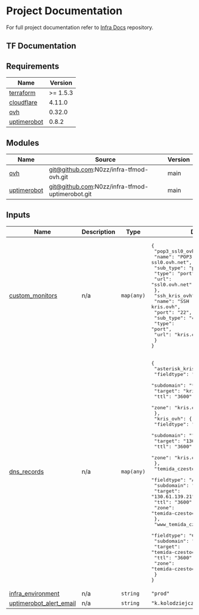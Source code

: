 # Project Documentation

For full project documentation refer to [Infra Docs](https://github.com/N0zz/infra-docs) repository.

## TF Documentation

<!-- BEGIN_TF_DOCS -->
## Requirements

| Name | Version |
|------|---------|
| <a name="requirement_terraform"></a> [terraform](#requirement\_terraform) | >= 1.5.3 |
| <a name="requirement_cloudflare"></a> [cloudflare](#requirement\_cloudflare) | 4.11.0 |
| <a name="requirement_ovh"></a> [ovh](#requirement\_ovh) | 0.32.0 |
| <a name="requirement_uptimerobot"></a> [uptimerobot](#requirement\_uptimerobot) | 0.8.2 |

## Modules

| Name | Source | Version |
|------|--------|---------|
| <a name="module_ovh"></a> [ovh](#module\_ovh) | git@github.com:N0zz/infra-tfmod-ovh.git | main |
| <a name="module_uptimerobot"></a> [uptimerobot](#module\_uptimerobot) | git@github.com:N0zz/infra-tfmod-uptimerobot.git | main |

## Inputs

| Name | Description | Type | Default | Required |
|------|-------------|------|---------|:--------:|
| <a name="input_custom_monitors"></a> [custom\_monitors](#input\_custom\_monitors) | n/a | `map(any)` | <pre>{<br>  "pop3_ssl0_ovh_net": {<br>    "name": "POP3 ssl0.ovh.net",<br>    "sub_type": "pop3",<br>    "type": "port",<br>    "url": "ssl0.ovh.net"<br>  },<br>  "ssh_kris_ovh": {<br>    "name": "SSH kris.ovh",<br>    "port": "22",<br>    "sub_type": "custom",<br>    "type": "port",<br>    "url": "kris.ovh"<br>  }<br>}</pre> | no |
| <a name="input_dns_records"></a> [dns\_records](#input\_dns\_records) | n/a | `map(any)` | <pre>{<br>  "asterisk_kris_ovh": {<br>    "fieldtype": "CNAME",<br>    "subdomain": "*",<br>    "target": "kris.ovh.",<br>    "ttl": "3600",<br>    "zone": "kris.ovh"<br>  },<br>  "kris_ovh": {<br>    "fieldtype": "A",<br>    "subdomain": "",<br>    "target": "130.61.139.21",<br>    "ttl": "3600",<br>    "zone": "kris.ovh"<br>  },<br>  "temida_czestochowa_pl": {<br>    "fieldtype": "A",<br>    "subdomain": "",<br>    "target": "130.61.139.21",<br>    "ttl": "3600",<br>    "zone": "temida-czestochowa.pl"<br>  },<br>  "www_temida_czestochowa_pl": {<br>    "fieldtype": "CNAME",<br>    "subdomain": "www",<br>    "target": "temida-czestochowa.pl.",<br>    "ttl": "3600",<br>    "zone": "temida-czestochowa.pl"<br>  }<br>}</pre> | no |
| <a name="input_infra_environment"></a> [infra\_environment](#input\_infra\_environment) | n/a | `string` | `"prod"` | no |
| <a name="input_uptimerobot_alert_email"></a> [uptimerobot\_alert\_email](#input\_uptimerobot\_alert\_email) | n/a | `string` | `"k.kolodziejczyk3+prod@gmail.com"` | no |
<!-- END_TF_DOCS -->